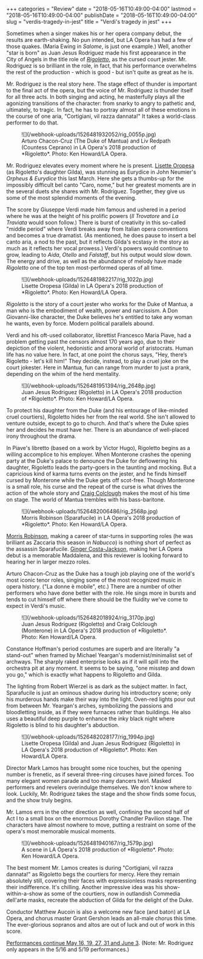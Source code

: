 +++
categories = "Review"
date = "2018-05-16T10:49:00-04:00"
lastmod = "2018-05-16T10:49:00-04:00"
publishDate = "2018-05-16T10:49:00-04:00"
slug = "verdis-tragedy-in-jest"
title = "Verdi&#039;s tragedy in jest"
+++

Sometimes when a singer makes his or her opera company debut, the results are earth-shaking. No pun intended, but LA Opera has had a few of those quakes. (Maria Ewing in *Salome*, is just one example.) Well, another "star is born" as Juan Jesus Rodriguez made his first appearance in the City of Angels in the title role of [*Rigoletto*,](https://www.laopera.org/season/1718-Season/rigoletto/) as the cursed court jester. Mr. Rodriguez is so brilliant in the role, in fact, that his performance overwhelms the rest of the production - which is good - but isn't quite as great as he is.
 
Mr. Rodriguez is the real story here. The stage effect of thunder is important to the final act of the opera, but the voice of Mr. Rodriguez is thunder itself for all three acts. In both singing and acting, he masterfully plays all the agonizing transitions of the character: from snarky to angry to pathetic and, ultimately, to tragic. In fact, he has to portray almost all of these emotions in the course of one aria, "Cortigiani, vil razza dannata!" It takes a world-class performer to do that.

<figure data-type="image">
![](/webhook-uploads/1526481932052/rig_0055p.jpg)
<figcaption>Arturo Chacon-Cruz (The Duke of Mantua) and Liv Redpath (Countess Ceprano) in LA Opera's 2018 production of *Rigoletto*. Photo: Ken Howard/LA Opera.</figcaption>
</figure>
 
Mr. Rodriguez elevates every moment where he is present. [Lisette Oropesa](/scene/people/lisette-oropesa/) (as Rigoletto's daughter Gilda), was stunning as Eurydice in John Neumier's *Orpheus & Eurydice* this last March. Here she gets a thumbs-up for the impossibly difficult bel canto "Caro, nome," but her greatest moments are in the several duets she shares with Mr. Rodriguez. Together, they give us some of the most splendid moments of the evening.
 
The score by Giuseppe Verdi made him famous and ushered in a period where he was at the height of his prolific powers (*Il Trovatore* and *La Traviata* would soon follow.) There is burst of creativity in this so-called "middle period" where Verdi breaks away from Italian opera conventions and becomes a true dramatist. (As mentioned, he does pause to insert a bel canto aria, a nod to the past, but it reflects Gilda's ecstasy in the story as much as it reflects her vocal prowess.) Verdi's powers would continue to grow, leading to *Aida*, *Otello* and *Falstaff*, but his output would slow down. The energy and drive, as well as the abundance of melody have made *Rigoletto* one of the top ten most-performed operas of all time.

<figure data-type="image">
![](/webhook-uploads/1526481982217/rig_1022p.jpg)
<figcaption>Lisette Oropesa (Gilda) in LA Opera's 2018 production of *Rigoletto*. Photo: Ken Howard/LA Opera.</figcaption>
</figure>
 
*Rigoletto* is the story of a court jester who works for the Duke of Mantua, a man who is the embodiment of wealth, power and narcissism. A Don Giovanni-like character, the Duke believes he's entitled to take any woman he wants, even by force. Modern political parallels abound.
 
Verdi and his oft-used collaborator, librettist Francesco Maria Piave, had a problem getting past the censors almost 170 years ago, due to their depiction of the violent, hedonistic and amoral world of aristocrats. Human life has no value here. In fact, at one point the chorus says, "Hey, there’s Rigoletto - let's kill him!" They decide, instead, to play a cruel joke on the court jokester. Here in Mantua, fun can range from murder to just a prank, depending on the whim of the herd mentality.

<figure data-type="image">
![](/webhook-uploads/1526481951394/rig_2648p.jpg)
<figcaption>Juan Jesus Rodriguez (Rigoletto) in LA Opera's 2018 production of *Rigoletto*. Photo: Ken Howard/LA Opera.</figcaption>
</figure>

To protect his daughter from the Duke (and his entourage of like-minded cruel courtiers), Rigoletto hides her from the real world. She isn't allowed to venture outside, except to go to church. And that's where the Duke spies her and decides he must have her. There is an abundance of well-placed irony throughout the drama.

In Piave's libretto (based on a work by Victor Hugo), Rigoletto begins as a willing accomplice to his employer. When Monterone crashes the opening party at the Duke's palace to denounce the Duke for deflowering his daughter, Rigoletto leads the party-goers in the taunting and mocking. But a capricious kind of karma turns events on the jester, and he finds himself cursed by Monterone while the Duke gets off scot-free. Though Monterone is a small role, his curse and the repeat of the curse is what drives the action of the whole story and [Craig Colclough](/talking-with-singers-craig-colclough/) makes the most of his time on stage. The world of Mantua trembles with his bass-baritone.

<figure data-type="image">
![](/webhook-uploads/1526482006486/rig_2568p.jpg)
<figcaption>Morris Robinson (Sparafucile) in LA Opera's 2018 production of *Rigoletto*. Photo: Ken Howard/LA Opera.</figcaption>
</figure>

[Morris Robinson](/scene/people/morris-robinson/), making a career of star-turns in supporting roles (he was brilliant as Zaccaria this season in *Nabucco*) is nothing short of perfect as the assassin Sparafucile. [Ginger Costa-Jackson](/scene/people/ginger-costa-jackson/), making her LA Opera debut is a memorable Maddalena, and this reviewer is looking forward to hearing her in larger mezzo roles.

Arturo Chacon-Cruz as the Duke has a tough job playing one of the world's most iconic tenor roles, singing some of the most recognized music in opera history. ("La donne è mobile", etc.) There are a number of other performers who have done better with the role. He sings more in bursts and tends to cut himself off where there should be the fluidity we've come to expect in Verdi's music.

<figure data-type="image">
![](/webhook-uploads/1526482018924/rig_3170p.jpg)
<figcaption>Juan Jesus Rodriguez (Rigoletto) and Craig Colclough (Monterone) in LA Opera's 2018 production of *Rigoletto*. Photo: Ken Howard/LA Opera.</figcaption>
</figure>

Constance Hoffman's period costumes are superb and are literally "a stand-out" when framed by Michael Yeargan's modernist/minimalist set of archways. The sharply raked enterprise looks as if it will spill into the orchestra pit at any moment. It seems to be saying, "one misstep and down you go," which is exactly what happens to Rigoletto and Gilda.
 
The lighting from Robert Wierzel is as dark as the subject matter. In fact, Sparafucile is just an ominous shadow during his introductory scene; only his murderous hands make their way into the light. Oven-red lights pour out from between Mr. Yeargan's arches, symbolizing the passions and bloodletting inside, as if they were furnaces rather than buildings. He also uses a beautiful deep purple to enhance the inky black night where Rigoletto is blind to his daughter's abduction.

<figure data-type="image">
![](/webhook-uploads/1526482028177/rig_1994p.jpg)
<figcaption>Lisette Oropesa (Gilda) and Juan Jesus Rodriguez (Rigoletto) in LA Opera's 2018 production of *Rigoletto*. Photo: Ken Howard/LA Opera.</figcaption>
</figure>

Director Mark Lamos has brought some nice touches, but the opening number is frenetic, as if several three-ring circuses have joined forces. Too many elegant women parade and too many dancers twirl. Masked performers and revelers overindulge themselves. We don't know where to look. Luckily, Mr. Rodriguez takes the stage and the show finds some focus, and the show truly begins.
 
Mr. Lamos errs in the other direction as well, confining the second half of Act I to a small box on the enormous Dorothy Chandler Pavilion stage. The characters have almost nowhere to move, putting a restraint on some of the opera's most memorable musical moments.

<figure data-type="image">
![](/webhook-uploads/1526481940167/rig_1579p.jpg)
<figcaption>A scene in LA Opera's 2018 production of *Rigoletto*. Photo: Ken Howard/LA Opera.</figcaption>
</figure>

The best moment Mr. Lamos creates is during "Cortigiani, vil razza dannata!" as Rigoletto begs the courtiers for mercy. Here they remain absolutely still, covering their faces with expressionless masks representing their indifference. It's chilling. Another impressive idea was his show-within-a-show as some of the courtiers, now in outlandish Commedia dell'arte masks, recreate the abduction of Gilda for the delight of the Duke.
 
Conductor Matthew Aucoin is also a welcome new face (and baton) at LA Opera, and chorus master Grant Gershon leads an all-male chorus this time. The ever-glorious sopranos and altos are out of luck and out of work in this score.
 
[Performances continue May 16, 19, 27, 31 and June 3](https://www.laopera.org/season/1718-Season/rigoletto/). (Note: Mr. Rodriguez only appears in the 5/16 and 5/19 performances.)
